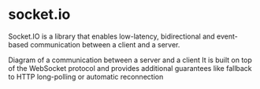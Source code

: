 # socket.io

Socket.IO is a library that enables low-latency, bidirectional and event-based communication between a client and a server.

Diagram of a communication between a server and a client
It is built on top of the WebSocket protocol and provides additional guarantees like fallback to HTTP long-polling or automatic reconnection

